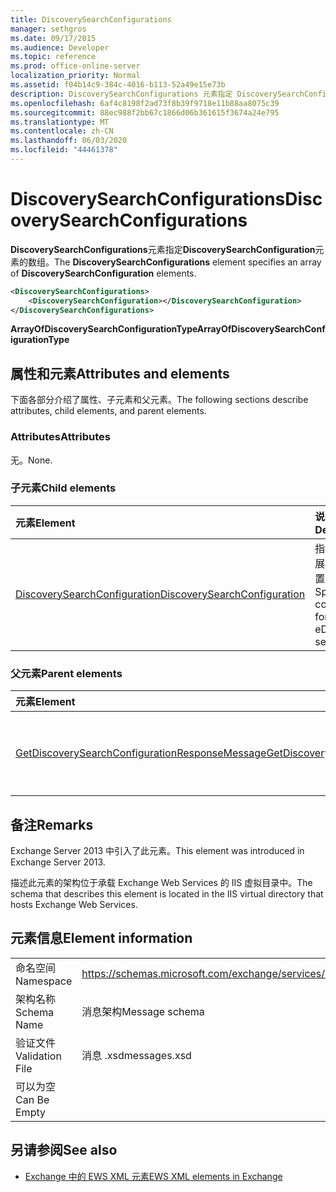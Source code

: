 ```yaml
---
title: DiscoverySearchConfigurations
manager: sethgros
ms.date: 09/17/2015
ms.audience: Developer
ms.topic: reference
ms.prod: office-online-server
localization_priority: Normal
ms.assetid: f04b14c9-384c-4016-b113-52a49e15e73b
description: DiscoverySearchConfigurations 元素指定 DiscoverySearchConfiguration 元素的数组。
ms.openlocfilehash: 6af4c8198f2ad73f8b39f9718e11b88aa8075c39
ms.sourcegitcommit: 88ec988f2bb67c1866d06b361615f3674a24e795
ms.translationtype: MT
ms.contentlocale: zh-CN
ms.lasthandoff: 06/03/2020
ms.locfileid: "44461378"
---
```

# <a name="discoverysearchconfigurations"></a><span data-ttu-id="74e18-103">DiscoverySearchConfigurations</span><span class="sxs-lookup"><span data-stu-id="74e18-103">DiscoverySearchConfigurations</span></span>

<span data-ttu-id="74e18-104">**DiscoverySearchConfigurations**元素指定**DiscoverySearchConfiguration**元素的数组。</span><span class="sxs-lookup"><span data-stu-id="74e18-104">The **DiscoverySearchConfigurations** element specifies an array of **DiscoverySearchConfiguration** elements.</span></span> 
  
```XML
<DiscoverySearchConfigurations>
    <DiscoverySearchConfiguration></DiscoverySearchConfiguration>
</DiscoverySearchConfigurations>
```

 <span data-ttu-id="74e18-105">**ArrayOfDiscoverySearchConfigurationType**</span><span class="sxs-lookup"><span data-stu-id="74e18-105">**ArrayOfDiscoverySearchConfigurationType**</span></span>
## <a name="attributes-and-elements"></a><span data-ttu-id="74e18-106">属性和元素</span><span class="sxs-lookup"><span data-stu-id="74e18-106">Attributes and elements</span></span>

<span data-ttu-id="74e18-107">下面各部分介绍了属性、子元素和父元素。</span><span class="sxs-lookup"><span data-stu-id="74e18-107">The following sections describe attributes, child elements, and parent elements.</span></span>
  
### <a name="attributes"></a><span data-ttu-id="74e18-108">Attributes</span><span class="sxs-lookup"><span data-stu-id="74e18-108">Attributes</span></span>

<span data-ttu-id="74e18-109">无。</span><span class="sxs-lookup"><span data-stu-id="74e18-109">None.</span></span>
  
### <a name="child-elements"></a><span data-ttu-id="74e18-110">子元素</span><span class="sxs-lookup"><span data-stu-id="74e18-110">Child elements</span></span>

|<span data-ttu-id="74e18-111">**元素**</span><span class="sxs-lookup"><span data-stu-id="74e18-111">**Element**</span></span>|<span data-ttu-id="74e18-112">**说明**</span><span class="sxs-lookup"><span data-stu-id="74e18-112">**Description**</span></span>|
|:-----|:-----|
|[<span data-ttu-id="74e18-113">DiscoverySearchConfiguration</span><span class="sxs-lookup"><span data-stu-id="74e18-113">DiscoverySearchConfiguration</span></span>](discoverysearchconfiguration.md) <br/> |<span data-ttu-id="74e18-114">指定电子数据展示搜索的配置。</span><span class="sxs-lookup"><span data-stu-id="74e18-114">Specifies the configuration for eDiscovery search.</span></span>  <br/> |
   
### <a name="parent-elements"></a><span data-ttu-id="74e18-115">父元素</span><span class="sxs-lookup"><span data-stu-id="74e18-115">Parent elements</span></span>

|<span data-ttu-id="74e18-116">**元素**</span><span class="sxs-lookup"><span data-stu-id="74e18-116">**Element**</span></span>|<span data-ttu-id="74e18-117">**说明**</span><span class="sxs-lookup"><span data-stu-id="74e18-117">**Description**</span></span>|
|:-----|:-----|
|[<span data-ttu-id="74e18-118">GetDiscoverySearchConfigurationResponseMessage</span><span class="sxs-lookup"><span data-stu-id="74e18-118">GetDiscoverySearchConfigurationResponseMessage</span></span>](getdiscoverysearchconfigurationresponsemessage.md) <br/> |<span data-ttu-id="74e18-119">指定**GetDiscoverySearchConfiguration**请求的响应消息。</span><span class="sxs-lookup"><span data-stu-id="74e18-119">Specifies the response message for a **GetDiscoverySearchConfiguration** request.</span></span>  <br/> |
   
## <a name="remarks"></a><span data-ttu-id="74e18-120">备注</span><span class="sxs-lookup"><span data-stu-id="74e18-120">Remarks</span></span>

<span data-ttu-id="74e18-121">Exchange Server 2013 中引入了此元素。</span><span class="sxs-lookup"><span data-stu-id="74e18-121">This element was introduced in Exchange Server 2013.</span></span>
  
<span data-ttu-id="74e18-122">描述此元素的架构位于承载 Exchange Web Services 的 IIS 虚拟目录中。</span><span class="sxs-lookup"><span data-stu-id="74e18-122">The schema that describes this element is located in the IIS virtual directory that hosts Exchange Web Services.</span></span>
  
## <a name="element-information"></a><span data-ttu-id="74e18-123">元素信息</span><span class="sxs-lookup"><span data-stu-id="74e18-123">Element information</span></span>

|||
|:-----|:-----|
|<span data-ttu-id="74e18-124">命名空间</span><span class="sxs-lookup"><span data-stu-id="74e18-124">Namespace</span></span>  <br/> |https://schemas.microsoft.com/exchange/services/2006/messages  <br/> |
|<span data-ttu-id="74e18-125">架构名称</span><span class="sxs-lookup"><span data-stu-id="74e18-125">Schema Name</span></span>  <br/> |<span data-ttu-id="74e18-126">消息架构</span><span class="sxs-lookup"><span data-stu-id="74e18-126">Message schema</span></span>  <br/> |
|<span data-ttu-id="74e18-127">验证文件</span><span class="sxs-lookup"><span data-stu-id="74e18-127">Validation File</span></span>  <br/> |<span data-ttu-id="74e18-128">消息 .xsd</span><span class="sxs-lookup"><span data-stu-id="74e18-128">messages.xsd</span></span>  <br/> |
|<span data-ttu-id="74e18-129">可以为空</span><span class="sxs-lookup"><span data-stu-id="74e18-129">Can Be Empty</span></span>  <br/> ||
   
## <a name="see-also"></a><span data-ttu-id="74e18-130">另请参阅</span><span class="sxs-lookup"><span data-stu-id="74e18-130">See also</span></span>

- [<span data-ttu-id="74e18-131">Exchange 中的 EWS XML 元素</span><span class="sxs-lookup"><span data-stu-id="74e18-131">EWS XML elements in Exchange</span></span>](ews-xml-elements-in-exchange.md)

